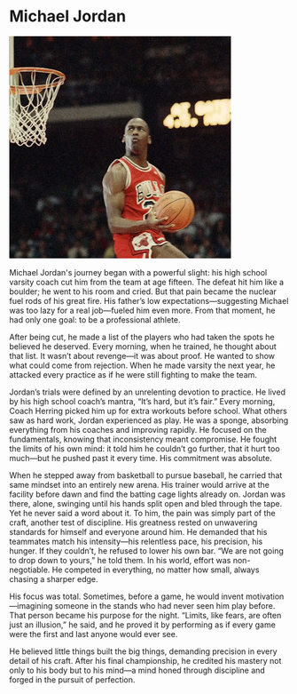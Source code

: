 # Michael Jordan

<img title="Michael Jordan" alt="Picture of Michael Jordan doing a 360 Dunk" src="images/michael_jordan.png" width="400">

Michael Jordan's journey began with a powerful slight: his high school varsity coach cut him from the team at age fifteen. The defeat hit him like a boulder; he went to his room and cried. But that pain became the nuclear fuel rods of his great fire. His father’s low expectations—suggesting Michael was too lazy for a real job—fueled him even more. From that moment, he had only one goal: to be a professional athlete.

After being cut, he made a list of the players who had taken the spots he believed he deserved. Every morning, when he trained, he thought about that list. It wasn’t about revenge—it was about proof. He wanted to show what could come from rejection. When he made varsity the next year, he attacked every practice as if he were still fighting to make the team.

Jordan’s trials were defined by an unrelenting devotion to practice. He lived by his high school coach’s mantra, “It’s hard, but it’s fair.” Every morning, Coach Herring picked him up for extra workouts before school. What others saw as hard work, Jordan experienced as play. He was a sponge, absorbing everything from his coaches and improving rapidly. He focused on the fundamentals, knowing that inconsistency meant compromise. He fought the limits of his own mind: it told him he couldn’t go further, that it hurt too much—but he pushed past it every time. His commitment was absolute.

When he stepped away from basketball to pursue baseball, he carried that same mindset into an entirely new arena. His trainer would arrive at the facility before dawn and find the batting cage lights already on. Jordan was there, alone, swinging until his hands split open and bled through the tape. Yet he never said a word about it. To him, the pain was simply part of the craft, another test of discipline.
His greatness rested on unwavering standards for himself and everyone around him. He demanded that his teammates match his intensity—his relentless pace, his precision, his hunger. If they couldn’t, he refused to lower his own bar. “We are not going to drop down to yours,” he told them. In his world, effort was non-negotiable. He competed in everything, no matter how small, always chasing a sharper edge.

His focus was total. Sometimes, before a game, he would invent motivation—imagining someone in the stands who had never seen him play before. That person became his purpose for the night. “Limits, like fears, are often just an illusion,” he said, and he proved it by performing as if every game were the first and last anyone would ever see.

He believed little things built the big things, demanding precision in every detail of his craft. After his final championship, he credited his mastery not only to his body but to his mind—a mind honed through discipline and forged in the pursuit of perfection.
